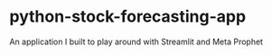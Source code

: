 # python-stock-forecasting-app
An application I built to play around with Streamlit and Meta Prophet 
